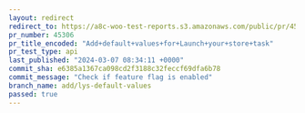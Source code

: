 ```yaml
---
layout: redirect
redirect_to: https://a8c-woo-test-reports.s3.amazonaws.com/public/pr/45306/api/index.html
pr_number: 45306
pr_title_encoded: "Add+default+values+for+Launch+your+store+task"
pr_test_type: api
last_published: "2024-03-07 08:34:11 +0000"
commit_sha: e6385a1367ca098cd2f3188c32feccf69dfa6b78
commit_message: "Check if feature flag is enabled"
branch_name: add/lys-default-values
passed: true
---
```

